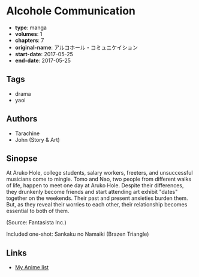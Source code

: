 # Alcohole Communication

-   **type**: manga
-   **volumes**: 1
-   **chapters**: 7
-   **original-name**: アルコホール・コミュニケイション
-   **start-date**: 2017-05-25
-   **end-date**: 2017-05-25

## Tags

-   drama
-   yaoi

## Authors

-   Tarachine
-   John (Story & Art)

## Sinopse

At Aruko Hole, college students, salary workers, freeters, and unsuccessful musicians come to mingle. Tomo and Nao, two people from different walks of life, happen to meet one day at Aruko Hole. Despite their differences, they drunkenly become friends and start attending art exhibit "dates" together on the weekends. Their past and present anxieties burden them. But, as they reveal their worries to each other, their relationship becomes essential to both of them.

(Source: Fantasista Inc.)

Included one-shot: Sankaku no Namaiki (Brazen Triangle)

## Links

-   [My Anime list](https://myanimelist.net/manga/124941/Alcohole_Communication)
